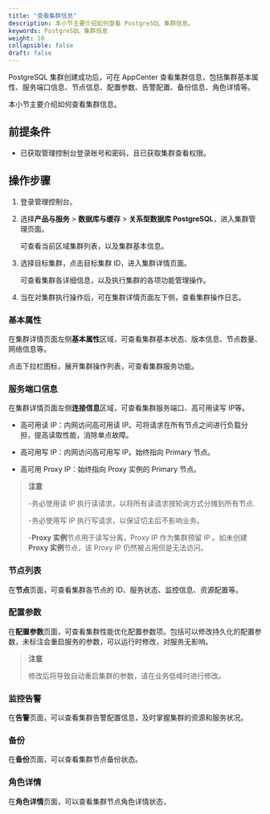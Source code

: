 ```yaml
---
title: "查看集群信息"
description: 本小节主要介绍如何查看 PostgreSQL 集群信息。 
keywords: PostgreSQL 集群信息
weight: 10
collapsible: false
draft: false
---
```



PostgreSQL 集群创建成功后，可在 AppCenter 查看集群信息，包括集群基本属性、服务端口信息、节点信息、配置参数、告警配置、备份信息、角色详情等。

本小节主要介绍如何查看集群信息。

## 前提条件

- 已获取管理控制台登录账号和密码，且已获取集群查看权限。

## 操作步骤

1. 登录管理控制台。
2. 选择**产品与服务** > **数据库与缓存** > **关系型数据库 PostgreSQL**，进入集群管理页面。

   可查看当前区域集群列表，以及集群基本信息。

3. 选择目标集群，点击目标集群 ID，进入集群详情页面。

    可查看集群各详细信息，以及执行集群的各项功能管理操作。

4. 当在对集群执行操作后，可在集群详情页面左下侧，查看集群操作日志。

### 基本属性

在集群详情页面左侧**基本属性**区域，可查看集群基本状态、版本信息、节点数量、网络信息等。

点击下拉栏图标，展开集群操作列表，可查看集群服务功能。

### 服务端口信息

在集群详情页面左侧**连接信息**区域，可查看集群服务端口、高可用读写 IP等。

- 高可用读 IP：内网访问高可用读 IP。可将请求在所有节点之间进行负载分担，提高读取性能，消除单点故障。

- 高可用写 IP：内网访问高可用写 IP。始终指向 Primary 节点。

- 高可用 Proxy IP：始终指向 Proxy 实例的 Primary 节点。

> **注意**
> 
> -务必使用读 IP 执行读请求，以将所有读请求按轮询方式分摊到所有节点.
> 
> -务必使用写 IP 执行写请求，以保证切主后不影响业务。
> 
> -**Proxy 实例**节点用于读写分离，Proxy IP 作为集群预留 IP 。如未创建 **Proxy 实例**节点，该 Proxy IP 仍然被占用但是无法访问。

### 节点列表

在**节点**页面，可查看集群各节点的 ID、服务状态、监控信息、资源配置等。

### 配置参数

在**配置参数**页面，可查看集群性能优化配置参数项。包括可以修改持久化的配置参数，未标注会重启服务的参数，可以运行时修改，对服务无影响。

> **注意**
> 
> 修改后将导致自动重启集群的参数，请在业务低峰时进行修改。

### 监控告警

在**告警**页面，可以查看集群告警配置信息，及时掌握集群的资源和服务状况。

### 备份

在**备份**页面，可以查看集群节点备份状态。

### 角色详情

在**角色详情**页面，可以查看集群节点角色详情状态，
